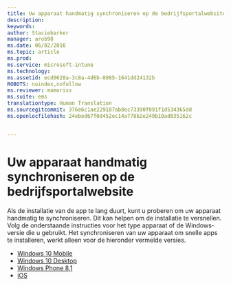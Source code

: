 ```yaml
---
title: Uw apparaat handmatig synchroniseren op de bedrijfsportalwebsite | Microsoft Intune
description: 
keywords: 
author: Staciebarker
manager: arob98
ms.date: 06/02/2016
ms.topic: article
ms.prod: 
ms.service: microsoft-intune
ms.technology: 
ms.assetid: ecd0628a-3c8a-4d6b-8985-1641dd24132b
ROBOTS: noindex,nofollow
ms.reviewer: mamoriss
ms.suite: ems
translationtype: Human Translation
ms.sourcegitcommit: 376e6c1ae229187ab8ec73390f091f1d534365dd
ms.openlocfilehash: 24ebed67f0d452ec14a778b2e249b10ad035162c


---
```



# Uw apparaat handmatig synchroniseren op de bedrijfsportalwebsite

Als de installatie van de app te lang duurt, kunt u proberen om uw apparaat handmatig te synchroniseren. Dit kan helpen om de installatie te versnellen. Volg de onderstaande instructies voor het type apparaat of de Windows-versie die u gebruikt. Het synchroniseren van uw apparaat om snelle apps te installeren, werkt alleen voor de hieronder vermelde versies.

* [Windows 10 Mobile](sync-your-device-manually-windows.md#windows-10-mobile)
* [Windows 10 Desktop](sync-your-device-manually-windows.md#windows-10-desktop)
* [Windows Phone 8,1](sync-your-device-manually-windows.md#windows-phone-8-1)
* [iOS](sync-your-device-manually-ios.md)





<!--HONumber=Jul16_HO3-->


